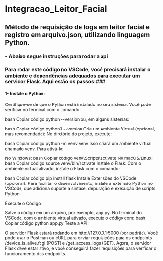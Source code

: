 # Integracao_Leitor_Facial
## Método de requisição de logs em leitor facial e registro em arquivo.json, utilizando linguagem Python. ##

### - Abaixo segue instruções para rodar a api ###

### Para rodar este código no VSCode, você precisará instalar o ambiente e dependências adequados para executar um servidor Flask. Aqui estão os passos:###

#### 1- Instale o Python: ####
Certifique-se de que o Python está instalado no seu sistema. Você pode verificar no terminal com o comando:

bash
Copiar código
python --version
ou, em alguns sistemas:

bash
Copiar código
python3 --version
Crie um Ambiente Virtual (opcional, mas recomendado): No diretório do projeto, execute:

bash
Copiar código
python -m venv venv
Isso criará um ambiente virtual chamado venv. Para ativá-lo:

No Windows:
bash
Copiar código
venv\Scripts\activate
No macOS/Linux:
bash
Copiar código
source venv/bin/activate
Instale o Flask: Com o ambiente virtual ativado, instale o Flask com o comando:

bash
Copiar código
pip install flask
Instale Extensões do VSCode (opcional): Para facilitar o desenvolvimento, instale a extensão Python no VSCode, que adiciona suporte a sintaxe, depuração e execução de scripts Python.

Execute o Código:

Salve o código em um arquivo, por exemplo, app.py.
No terminal do VSCode, com o ambiente virtual ativado, execute o código com:
bash
Copiar código
python app.py
Teste a API:

O servidor Flask estará rodando em http://127.0.0.1:5000 (por padrão).
Você pode usar o Postman ou cURL para enviar requisições para os endpoints /device_is_alive.fcgi (POST) e /get_access_logs (GET).
Agora, o servidor Flask deve estar ativo, e você conseguirá fazer requisições para verificar o funcionamento dos endpoints.
